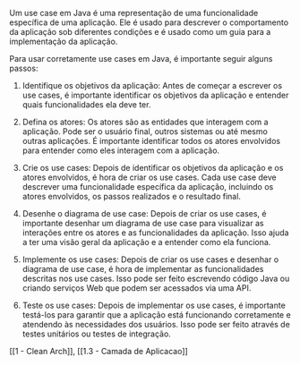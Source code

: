 Um use case em Java é uma representação de uma funcionalidade específica de uma aplicação. Ele é usado para descrever o comportamento da aplicação sob diferentes condições e é usado como um guia para a implementação da aplicação.

Para usar corretamente use cases em Java, é importante seguir alguns passos:

1.  Identifique os objetivos da aplicação: Antes de começar a escrever os use cases, é importante identificar os objetivos da aplicação e entender quais funcionalidades ela deve ter.
    
2.  Defina os atores: Os atores são as entidades que interagem com a aplicação. Pode ser o usuário final, outros sistemas ou até mesmo outras aplicações. É importante identificar todos os atores envolvidos para entender como eles interagem com a aplicação.
    
3.  Crie os use cases: Depois de identificar os objetivos da aplicação e os atores envolvidos, é hora de criar os use cases. Cada use case deve descrever uma funcionalidade específica da aplicação, incluindo os atores envolvidos, os passos realizados e o resultado final.
    
4.  Desenhe o diagrama de use case: Depois de criar os use cases, é importante desenhar um diagrama de use case para visualizar as interações entre os atores e as funcionalidades da aplicação. Isso ajuda a ter uma visão geral da aplicação e a entender como ela funciona.
    
5.  Implemente os use cases: Depois de criar os use cases e desenhar o diagrama de use case, é hora de implementar as funcionalidades descritas nos use cases. Isso pode ser feito escrevendo código Java ou criando serviços Web que podem ser acessados via uma API.
    
6.  Teste os use cases: Depois de implementar os use cases, é importante testá-los para garantir que a aplicação está funcionando corretamente e atendendo às necessidades dos usuários. Isso pode ser feito através de testes unitários ou testes de integração.




[[1 - Clean Arch]], [[1.3 - Camada de Aplicacao]]